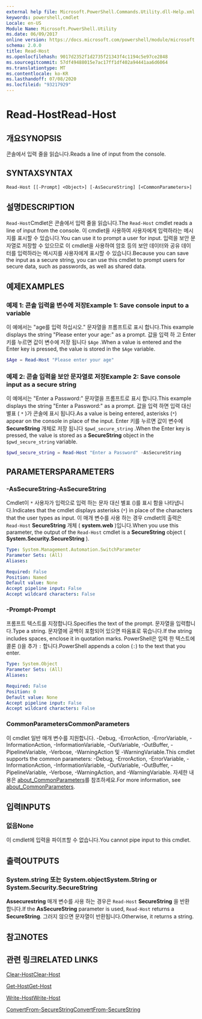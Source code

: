 ```yaml
---
external help file: Microsoft.PowerShell.Commands.Utility.dll-Help.xml
keywords: powershell,cmdlet
Locale: en-US
Module Name: Microsoft.PowerShell.Utility
ms.date: 06/09/2017
online version: https://docs.microsoft.com/powershell/module/microsoft.powershell.utility/read-host?view=powershell-5.1&WT.mc_id=ps-gethelp
schema: 2.0.0
title: Read-Host
ms.openlocfilehash: 9017d2352f1d2735f21343f4c1194c5e97ce2848
ms.sourcegitcommit: 57df49488015e7ac17ff1df402a94441aa6d6064
ms.translationtype: MT
ms.contentlocale: ko-KR
ms.lasthandoff: 07/08/2020
ms.locfileid: "93217929"
---
```

# <span data-ttu-id="b490e-103">Read-Host</span><span class="sxs-lookup"><span data-stu-id="b490e-103">Read-Host</span></span>

## <span data-ttu-id="b490e-104">개요</span><span class="sxs-lookup"><span data-stu-id="b490e-104">SYNOPSIS</span></span>
<span data-ttu-id="b490e-105">콘솔에서 입력 줄을 읽습니다.</span><span class="sxs-lookup"><span data-stu-id="b490e-105">Reads a line of input from the console.</span></span>

## <span data-ttu-id="b490e-106">SYNTAX</span><span class="sxs-lookup"><span data-stu-id="b490e-106">SYNTAX</span></span>

```
Read-Host [[-Prompt] <Object>] [-AsSecureString] [<CommonParameters>]
```

## <span data-ttu-id="b490e-107">설명</span><span class="sxs-lookup"><span data-stu-id="b490e-107">DESCRIPTION</span></span>

<span data-ttu-id="b490e-108">`Read-Host`Cmdlet은 콘솔에서 입력 줄을 읽습니다.</span><span class="sxs-lookup"><span data-stu-id="b490e-108">The `Read-Host` cmdlet reads a line of input from the console.</span></span> <span data-ttu-id="b490e-109">이 cmdlet을 사용하여 사용자에게 입력하라는 메시지를 표시할 수 있습니다.</span><span class="sxs-lookup"><span data-stu-id="b490e-109">You can use it to prompt a user for input.</span></span> <span data-ttu-id="b490e-110">입력을 보안 문자열로 저장할 수 있으므로 이 cmdlet을 사용하여 암호 등의 보안 데이터와 공유 데이터를 입력하라는 메시지를 사용자에게 표시할 수 있습니다.</span><span class="sxs-lookup"><span data-stu-id="b490e-110">Because you can save the input as a secure string, you can use this cmdlet to prompt users for secure data, such as passwords, as well as shared data.</span></span>

## <span data-ttu-id="b490e-111">예제</span><span class="sxs-lookup"><span data-stu-id="b490e-111">EXAMPLES</span></span>

### <span data-ttu-id="b490e-112">예제 1: 콘솔 입력을 변수에 저장</span><span class="sxs-lookup"><span data-stu-id="b490e-112">Example 1: Save console input to a variable</span></span>

<span data-ttu-id="b490e-113">이 예에서는 "age를 입력 하십시오." 문자열을 프롬프트로 표시 합니다.</span><span class="sxs-lookup"><span data-stu-id="b490e-113">This example displays the string "Please enter your age:" as a prompt.</span></span> <span data-ttu-id="b490e-114">값을 입력 하 고 Enter 키를 누르면 값이 변수에 저장 됩니다 `$Age` .</span><span class="sxs-lookup"><span data-stu-id="b490e-114">When a value is entered and the Enter key is pressed, the value is stored in the `$Age` variable.</span></span>

```powershell
$Age = Read-Host "Please enter your age"
```

### <span data-ttu-id="b490e-115">예제 2: 콘솔 입력을 보안 문자열로 저장</span><span class="sxs-lookup"><span data-stu-id="b490e-115">Example 2: Save console input as a secure string</span></span>

<span data-ttu-id="b490e-116">이 예에서는 "Enter a Password:" 문자열을 프롬프트로 표시 합니다.</span><span class="sxs-lookup"><span data-stu-id="b490e-116">This example displays the string "Enter a Password:" as a prompt.</span></span> <span data-ttu-id="b490e-117">값을 입력 하면 입력 대신 별표 ( `*` )가 콘솔에 표시 됩니다.</span><span class="sxs-lookup"><span data-stu-id="b490e-117">As a value is being entered, asterisks (`*`) appear on the console in place of the input.</span></span> <span data-ttu-id="b490e-118">Enter 키를 누르면 값이 변수에 **SecureString** 개체로 저장 됩니다 `$pwd_secure_string` .</span><span class="sxs-lookup"><span data-stu-id="b490e-118">When the Enter key is pressed, the value is stored as a **SecureString** object in the `$pwd_secure_string` variable.</span></span>

```powershell
$pwd_secure_string = Read-Host "Enter a Password" -AsSecureString
```

## <span data-ttu-id="b490e-119">PARAMETERS</span><span class="sxs-lookup"><span data-stu-id="b490e-119">PARAMETERS</span></span>

### <span data-ttu-id="b490e-120">-AsSecureString</span><span class="sxs-lookup"><span data-stu-id="b490e-120">-AsSecureString</span></span>

<span data-ttu-id="b490e-121">Cmdlet이 `*` 사용자가 입력으로 입력 하는 문자 대신 별표 ()를 표시 함을 나타냅니다.</span><span class="sxs-lookup"><span data-stu-id="b490e-121">Indicates that the cmdlet displays asterisks (`*`) in place of the characters that the user types as input.</span></span> <span data-ttu-id="b490e-122">이 매개 변수를 사용 하는 경우 cmdlet의 출력은 `Read-Host` **SecureString** 개체 ( **system.web** )입니다.</span><span class="sxs-lookup"><span data-stu-id="b490e-122">When you use this parameter, the output of the `Read-Host` cmdlet is a **SecureString** object ( **System.Security.SecureString** ).</span></span>

```yaml
Type: System.Management.Automation.SwitchParameter
Parameter Sets: (All)
Aliases:

Required: False
Position: Named
Default value: None
Accept pipeline input: False
Accept wildcard characters: False
```

### <span data-ttu-id="b490e-123">-Prompt</span><span class="sxs-lookup"><span data-stu-id="b490e-123">-Prompt</span></span>

<span data-ttu-id="b490e-124">프롬프트 텍스트를 지정합니다.</span><span class="sxs-lookup"><span data-stu-id="b490e-124">Specifies the text of the prompt.</span></span>
<span data-ttu-id="b490e-125">문자열을 입력합니다.</span><span class="sxs-lookup"><span data-stu-id="b490e-125">Type a string.</span></span>
<span data-ttu-id="b490e-126">문자열에 공백이 포함되어 있으면 따옴표로 묶습니다.</span><span class="sxs-lookup"><span data-stu-id="b490e-126">If the string includes spaces, enclose it in quotation marks.</span></span>
<span data-ttu-id="b490e-127">PowerShell은 입력 한 텍스트에 콜론 ()을 추가 `:` 합니다.</span><span class="sxs-lookup"><span data-stu-id="b490e-127">PowerShell appends a colon (`:`) to the text that you enter.</span></span>

```yaml
Type: System.Object
Parameter Sets: (All)
Aliases:

Required: False
Position: 0
Default value: None
Accept pipeline input: False
Accept wildcard characters: False
```

### <span data-ttu-id="b490e-128">CommonParameters</span><span class="sxs-lookup"><span data-stu-id="b490e-128">CommonParameters</span></span>

<span data-ttu-id="b490e-129">이 cmdlet 일반 매개 변수를 지원합니다. -Debug, -ErrorAction, -ErrorVariable, -InformationAction, -InformationVariable, -OutVariable, -OutBuffer, -PipelineVariable, -Verbose, -WarningAction 및 -WarningVariable.</span><span class="sxs-lookup"><span data-stu-id="b490e-129">This cmdlet supports the common parameters: -Debug, -ErrorAction, -ErrorVariable, -InformationAction, -InformationVariable, -OutVariable, -OutBuffer, -PipelineVariable, -Verbose, -WarningAction, and -WarningVariable.</span></span> <span data-ttu-id="b490e-130">자세한 내용은 [about_CommonParameters](https://go.microsoft.com/fwlink/?LinkID=113216)를 참조하세요.</span><span class="sxs-lookup"><span data-stu-id="b490e-130">For more information, see [about_CommonParameters](https://go.microsoft.com/fwlink/?LinkID=113216).</span></span>

## <span data-ttu-id="b490e-131">입력</span><span class="sxs-lookup"><span data-stu-id="b490e-131">INPUTS</span></span>

### <span data-ttu-id="b490e-132">없음</span><span class="sxs-lookup"><span data-stu-id="b490e-132">None</span></span>

<span data-ttu-id="b490e-133">이 cmdlet에 입력을 파이프할 수 없습니다.</span><span class="sxs-lookup"><span data-stu-id="b490e-133">You cannot pipe input to this cmdlet.</span></span>

## <span data-ttu-id="b490e-134">출력</span><span class="sxs-lookup"><span data-stu-id="b490e-134">OUTPUTS</span></span>

### <span data-ttu-id="b490e-135">System.string 또는 System.object</span><span class="sxs-lookup"><span data-stu-id="b490e-135">System.String or System.Security.SecureString</span></span>

<span data-ttu-id="b490e-136">**Assecurestring** 매개 변수를 사용 하는 경우은 `Read-Host` **SecureString** 을 반환 합니다.</span><span class="sxs-lookup"><span data-stu-id="b490e-136">If the **AsSecureString** parameter is used, `Read-Host` returns a **SecureString**.</span></span> <span data-ttu-id="b490e-137">그러지 않으면 문자열이 반환됩니다.</span><span class="sxs-lookup"><span data-stu-id="b490e-137">Otherwise, it returns a string.</span></span>

## <span data-ttu-id="b490e-138">참고</span><span class="sxs-lookup"><span data-stu-id="b490e-138">NOTES</span></span>

## <span data-ttu-id="b490e-139">관련 링크</span><span class="sxs-lookup"><span data-stu-id="b490e-139">RELATED LINKS</span></span>

[<span data-ttu-id="b490e-140">Clear-Host</span><span class="sxs-lookup"><span data-stu-id="b490e-140">Clear-Host</span></span>](../microsoft.powershell.core/clear-host.md)

[<span data-ttu-id="b490e-141">Get-Host</span><span class="sxs-lookup"><span data-stu-id="b490e-141">Get-Host</span></span>](Get-Host.md)

[<span data-ttu-id="b490e-142">Write-Host</span><span class="sxs-lookup"><span data-stu-id="b490e-142">Write-Host</span></span>](Write-Host.md)

[<span data-ttu-id="b490e-143">ConvertFrom-SecureString</span><span class="sxs-lookup"><span data-stu-id="b490e-143">ConvertFrom-SecureString</span></span>](../Microsoft.PowerShell.Security/ConvertFrom-SecureString.md)
